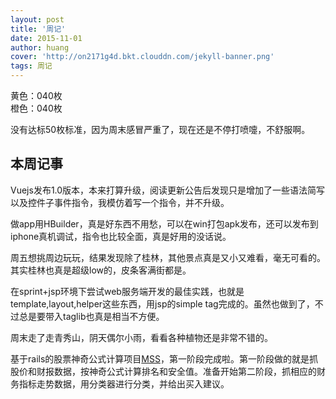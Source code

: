 ```yaml
---
layout: post
title: '周记'
date: 2015-11-01
author: huang
cover: 'http://on2171g4d.bkt.clouddn.com/jekyll-banner.png'
tags: 周记
---
```


黄色：040枚  
橙色：040枚  

没有达标50枚标准，因为周末感冒严重了，现在还是不停打喷嚏，不舒服啊。

本周记事
-----------------------
Vuejs发布1.0版本，本来打算升级，阅读更新公告后发现只是增加了一些语法简写以及控件子事件指令，我模仿着写一个指令，并不升级。

做app用HBuilder，真是好东西不用愁，可以在win打包apk发布，还可以发布到iphone真机调试，指令也比较全面，真是好用的没话说。

周五想挑周边玩玩，结果发现除了桂林，其他景点真是又小又难看，毫无可看的。其实桂林也真是超级low的，皮条客满街都是。

在sprint+jsp环境下尝试web服务端开发的最佳实践，也就是template,layout,helper这些东西，用jsp的simple tag完成的。虽然也做到了，不过总是要带入taglib也真是相当不方便。

周末走了走青秀山，阴天偶尔小雨，看看各种植物还是非常不错的。

基于rails的股票神奇公式计算项目[MSS](https://coding.net/u/hwh008/p/mss/git)，第一阶段完成啦。第一阶段做的就是抓股价和财报数据，按神奇公式计算排名和安全值。准备开始第二阶段，抓相应的财务指标走势数据，用分类器进行分类，并给出买入建议。